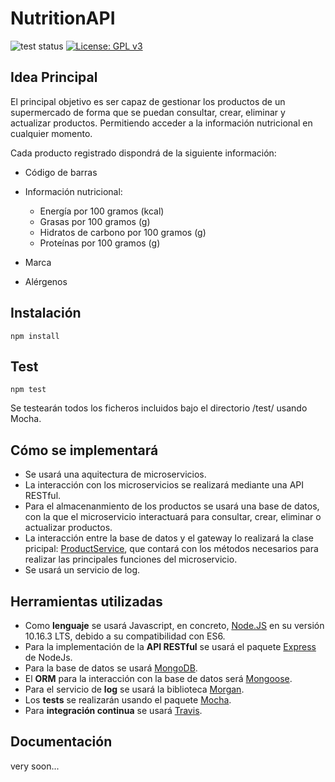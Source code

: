 # NutritionAPI
![test status](https://travis-ci.org/raulsf6/Proyecto-IV.svg?branch=master) [![License: GPL v3](https://img.shields.io/badge/License-GPLv3-blue.svg)](https://www.gnu.org/licenses/gpl-3.0)

## Idea Principal

El principal objetivo es ser capaz de gestionar los productos de un supermercado de forma que se puedan consultar, crear, eliminar y actualizar productos. Permitiendo acceder a la información nutricional en cualquier momento. 

Cada producto registrado dispondrá de la siguiente información:

- Código de barras

- Información nutricional:
    - Energía por 100 gramos (kcal)
    - Grasas por 100 gramos (g)
    - Hidratos de carbono por 100 gramos (g)
    - Proteínas por 100 gramos (g)

- Marca

- Alérgenos

## Instalación

`npm install`

## Test

`npm test`

Se testearán todos los ficheros incluidos bajo el directorio /test/ usando Mocha.

## Cómo se implementará

* Se usará una aquitectura de microservicios.
* La interacción con los microservicios se realizará mediante una API RESTful.
* Para el almacenanmiento de los productos se usará una base de datos, con la que el microservicio interactuará para consultar, crear, eliminar o actualizar productos.
* La interacción entre la base de datos y el gateway lo realizará la clase pricipal: [ProductService](https://github.com/raulsf6/Proyecto-IV/blob/master/src/services/ProductService.js), que contará con los métodos necesarios para realizar las principales funciones del microservicio.
* Se usará un servicio de log.

## Herramientas utilizadas

* Como **lenguaje** se usará Javascript, en concreto, [Node.JS](https://nodejs.org/en/) en su versión 10.16.3 LTS, debido a su compatibilidad con ES6.
* Para la implementación de la **API RESTful** se usará el paquete [Express](https://www.npmjs.com/package/express) de NodeJs.
* Para la base de datos se usará [MongoDB](https://www.mongodb.com/es).
* El **ORM** para la interacción con la base de datos será [Mongoose](https://www.npmjs.com/package/mongoose).
* Para el servicio de **log** se usará la biblioteca [Morgan](https://www.npmjs.com/package/morgan).
* Los **tests** se realizarán usando el paquete [Mocha](https://www.npmjs.com/package/mocha).
* Para **integración continua** se usará [Travis](https://travis-ci.org/).

## Documentación

very soon...